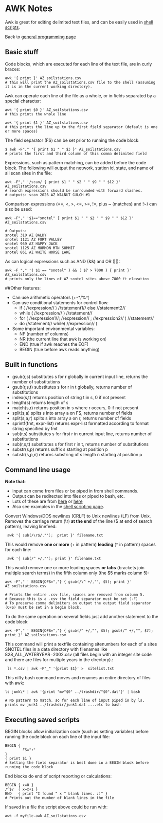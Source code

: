# AWK Notes

Awk is great for editing delimited text files, and can be easily used in
[shell scripts](comp_shellscripts).

Back to [general programming page](comp_programming)

## Basic stuff

Code blocks, which are executed for each line of the text file, are in
curly braces:

~~~{.bash} 
awk '{ print }' AZ_soilstations.csv
# this will print the AZ_soilstations.csv file to the shell (assuming it is in the current working directory).
~~~

Awk can operate each line of the file as a whole, or in fields
separated by a special character:

~~~{.bash}
awk '{ print $0 }' AZ_soilstations.csv
# this prints the whole line

awk '{ print $1 }' AZ_soilstations.csv
# this prints the line up to the first field separator (default is one or more spaces)
~~~

The field separator (FS) can be set prior to running the code
block:

~~~{.bash}
$ awk -F"," '{ print $1 " " $3 }' AZ_soilstations.csv
# prints the first and third column of this comma delimited field
~~~ 

Expressions, such as pattern matching, can be added before the
code block. The following will output the network, station id, state,
and name of all scan sites in the file:

~~~{.bash}
awk -F"," '/scan/ { print $1 " " $2 " " $9 " " $12 }' AZ_soilstations.csv
# search expressions should be surrounded with forward slashes.
# outputs: scan 2026 AZ WALNUT GULCH #1
~~~

Comparison expressions (==, <, >, <=, >=, !=, plus ~ (matches) and !~) can also be used:

~~~{.bash}
awk -F"," '$1=="snotel" { print $1 " " $2 " " $9 " " $12 }' AZ_soilstations.csv

# Outputs:
snotel 310 AZ BALDY
snotel 1121 AZ FORT VALLEY
snotel 969 AZ HAPPY JACK
snotel 1125 AZ MORMON MTN SUMMIT
snotel 861 AZ WHITE HORSE LAKE
~~~

As can logical expressions such as AND (&&) and OR (||):

~~~{.bash}
awk -F "," '( $1 == "snotel" ) && ( $7 > 7000 ) { print }' AZ_soilstations.csv
# prints only the lines of AZ snotel sites above 7000 ft elevation
~~~


##Other features:

* Can use arithmetic operators (+-*/%^)
* Can use conditional statements for control flow:
  * if ( //expression// ) //statement1// else //statement2//
  * while ( //expression// ) //statement//
  * for ( //expression1//; //expression// ; //expression2// ) //statement//
  * do //statement// while( //expression// )
* Some important environmental variables:
  * NF (number of columns) 
  * NR (the current line that awk is working on)
  * END (true if awk reaches the EOF)
  * BEGIN (true before awk reads anything)

Built in functions
------------------

* gsub(r,s)       substitutes s for r globally in current input line, returns the  number of substitutions 
* gsub(r,s,t)     substitutes s for r in t globally, returns number of substitutions 
* index(s,t)      returns position of string t in s, 0 if not present 
* length(s)       returns length of s 
* match(s,r)      returns position in s where r occurs, 0 if not present 
* split(s,a)      splits s into array a on FS, returns number of fields 
* split(s,a,r)    splits s into array a on r, returns number of fields 
* sprintf(fmt, expr-list) returns expr-list formatted according to format string  specified by fmt 
* sub(r,s)        substitutes s for first r in current input line, returns number of substitutions 
* sub(r,s,t)      substitutes s for first r in t, returns number of substitutions 
* substr(s,p)     returns suffix s starting at position p 
* substr(s,p,n)   returns substring of s length n starting at position p  

## Command line usage

 **Note that:**

* Input can come from files or be piped in from shell commands.
* Output can be redirected into files or piped to bash, etc.
* Lots of these are from [here](http://www.catonmat.net/blog/awk-one-liners-explained-part-one/) or [here](http://www.catonmat.net/blog/awk-one-liners-explained-part-two/)
* Also see examples in the [shell scripting page](procedures:shellscripts).

Convert Windows/DOS newlines (CRLF) to Unix newlines (LF) from Unix.
Removes the carriage return (\\r) **at the end** of the line ($ at
end of search pattern), leaving linefeed: 

     awk '{ sub(/\r$/,"");  print }' filename.txt

This would remove **one or more** (+ in pattern) **leading** (\^ in pattern) spaces for each line:

     awk '{ sub(/^ +/,""); print }' filename.txt

This would remove one or more leading spaces **or tabs** (brackets join multiple
search terms) in the fifth column only (the $5 marks column 5):

~~~{.bash}
awk -F"," ' BEGIN{OFS=","} { gsub(/\^ +/,"", $5); print }' AZ_soilstations.csv

# Prints the entire .csv file, spaces are removed from column 5.
# Because this is a .csv the field separator must be set (-F)
# To preserve comma delimiters on output the output field separator (OFS) must be set in a begin block.
~~~ 

To do the same operation on several fields just add another
statement to the code block:

~~~{.bash}
awk -F"," ' BEGIN{OFS=","} { gsub(/^ +/,"", $5); gsub(/^ +/,"", $7); print }' AZ_soilstations.csv
~~~

This command will print a textfile containing sitenumbers for each of a sites SNOTEL files in a data directory with filenames like 828_ALL_WATERYEAR=2002.csv (all files begin with an integer site code and there are files for multiple years in the directory).:

~~~{.bash}
 ls *.csv | awk -F"_" '{print $1}' >  sitelist.txt
~~~

This nifty bash command moves and renames an entire directory of files with awk:

~~~{.bash}
ls junk\* | awk '{print "mv"$0" ../trashdir/"$0".dat"}' | bash

# No pattern to match, so for each line of input piped in by ls, prints mv junk1 ../trashdir/junk1.dat ....etc to bash
~~~

## Executing saved scripts

BEGIN blocks allow initialization code (such as setting variables)
before running the code block on each line of the input file:

~~~{.bash}
BEGIN { 
        FS=":" 
} 
{ print $1 }
# Setting the field separator is best done in a BEGIN block before running the code block 
~~~ 

End blocks do end of script reporting or calculations:

~~~{.bash}
BEGIN { x=0 } 
/^$/  { x=x+1 } 
END   { print "I found " x " blank lines. :)" }
# Prints out the number of blank lines in the file 
~~~

If saved in a file the script above could be run with:

    awk -f myfile.awk AZ_soilstations.csv 
